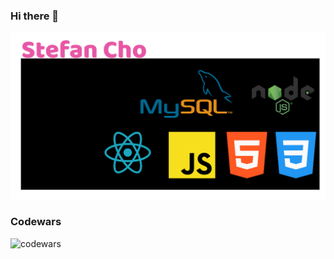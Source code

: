 ### Hi there 👋

![language skill](https://github.com/devstefancho/devstefancho/raw/master/skill.svg)

<!--
**devstefancho/devstefancho** is a ✨ _special_ ✨ repository because its `README.md` (this file) appears on your GitHub profile.

Here are some ideas to get you started:

- 🔭 I’m currently working on ...
- 🌱 I’m currently learning ...
- 👯 I’m looking to collaborate on ...
- 🤔 I’m looking for help with ...
- 💬 Ask me about ...
- 📫 How to reach me: ...
- 😄 Pronouns: ...
- ⚡ Fun fact: ...
-->

### Codewars
![codewars](https://www.codewars.com/users/devstefancho/badges/large)
